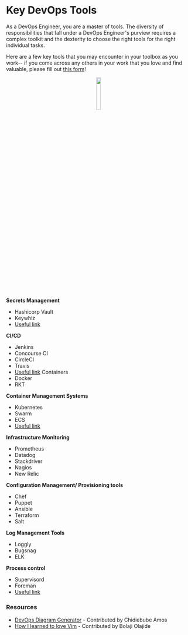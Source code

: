 # Key DevOps Tools

As a DevOps Engineer, you are a master of tools. The diversity of responsibilities that fall under a DevOps Engineer's purview requires a complex toolkit and the dexterity to choose the right tools for the right individual tasks. 

Here are a few key tools that you may encounter in your toolbox as you work-- if you come across any others in your work that you love and find valuable, please fill out [this form](https://docs.google.com/a/andela.com/forms/d/1LyMSebi90YnUxj5G6UD4eGGsItjb3XjgeAAWHpQZYkQ/edit)! 

<p align="center">
  <img align="center" width="15%" src="https://user-images.githubusercontent.com/5239538/27185917-c3f63594-51b4-11e7-8aaf-70728c3efb73.png" />
</p>


**Secrets Management**
- Hashicorp Vault
- Keywhiz
- [Useful link](https://gist.github.com/maxvt/bb49a6c7243163b8120625fc8ae3f3cd)

**CI/CD**
- Jenkins
- Concourse CI
- CircleCI
- Travis
- [Useful link](https://www.slant.co/topics/799/~best-continuous-integration-tools)
Containers
- Docker
- RKT

**Container Management Systems**
- Kubernetes
- Swarm
- ECS
- [Useful link](http://alexander.holbreich.org/container-management-list/)

**Infrastructure Monitoring**
- Prometheus
- Datadog
- Stackdriver
- Nagios
- New Relic

**Configuration Management/ Provisioning tools**
  - Chef
  - Puppet
  - Ansible
- Terraform
- Salt

**Log Management Tools**
- Loggly 
- Bugsnag
- ELK

**Process control**
- Supervisord 
- Foreman
- [Useful link](https://xebialabs.com/periodic-table-of-devops-tools/)


### Resources

- [DevOps Diagram Generator](https://xebialabs.com/devops-diagram-generator) - Contributed by Chidiebube Amos
- [How I learned to love Vim](https://goo.gl/RtYg9k) - Contributed by Bolaji Olajide
